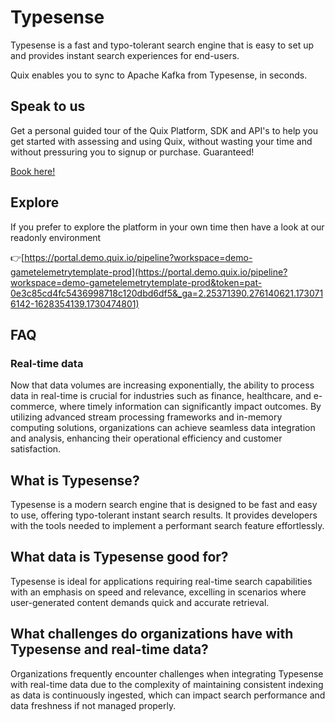 <!-- START MARKDOWN -->
<!--[tech-name]-->
# Typesense

<!--[blurb-about-tech]-->
Typesense is a fast and typo-tolerant search engine that is easy to set up and provides instant search experiences for end-users.

Quix enables you to sync to Apache Kafka <span id="to_or_from">from</span> <span id="techname">Typesense</span>, in seconds.

## Speak to us

Get a personal guided tour of the Quix Platform, SDK and API's to help you get started with assessing and using Quix, without wasting your time and without pressuring you to signup or purchase. Guaranteed!

[Book here!](https://share.hsforms.com/1iW0TmZzKQMChk0lxd_tGiw4yjw2?__hstc=175542013.19c333c2ae8002be5fbc6a17a447e442.1730474801833.1730474801833.1730716142494.2&__hssc=175542013.2.1730716142494&__hsfp=3927774151)


## Explore

If you prefer to explore the platform in your own time then have a look at our readonly environment

👉[https://portal.demo.quix.io/pipeline?workspace=demo-gametelemetrytemplate-prod](https://portal.demo.quix.io/pipeline?workspace=demo-gametelemetrytemplate-prod&token=pat-0e3c85cd4fc5436998718c120dbd6df5&_ga=2.25371390.276140621.1730716142-1628354139.1730474801)


## FAQ

### Real-time data

Now that data volumes are increasing exponentially, the ability to process data in real-time is crucial for industries such as finance, healthcare, and e-commerce, where timely information can significantly impact outcomes. By utilizing advanced stream processing frameworks and in-memory computing solutions, organizations can achieve seamless data integration and analysis, enhancing their operational efficiency and customer satisfaction.

## What is <span id="techname">Typesense</span>?

<!--[tech-seo-text]-->
Typesense is a modern search engine that is designed to be fast and easy to use, offering typo-tolerant instant search results. It provides developers with the tools needed to implement a performant search feature effortlessly.

## What data is <span id="techname">Typesense</span> good for?

<!--[tech-data-seo-text]-->
Typesense is ideal for applications requiring real-time search capabilities with an emphasis on speed and relevance, excelling in scenarios where user-generated content demands quick and accurate retrieval.

## What challenges do organizations have with <span id="techname">Typesense</span> and real-time data?

<!--[tech-challenges-seo-text]-->
Organizations frequently encounter challenges when integrating Typesense with real-time data due to the complexity of maintaining consistent indexing as data is continuously ingested, which can impact search performance and data freshness if not managed properly.
<!-- END MARKDOWN -->